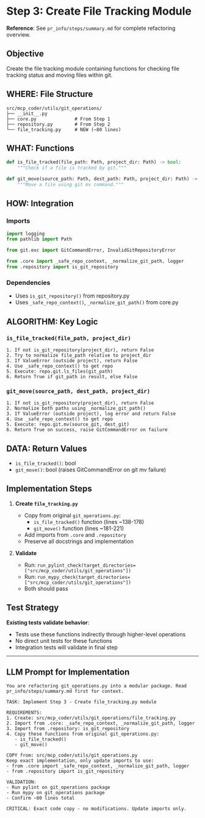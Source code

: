 # Step 3: Create File Tracking Module

**Reference**: See `pr_info/steps/summary.md` for complete refactoring overview.

## Objective
Create the file tracking module containing functions for checking file tracking status and moving files within git.

## WHERE: File Structure
```
src/mcp_coder/utils/git_operations/
├── __init__.py
├── core.py              # From Step 1
├── repository.py        # From Step 2
└── file_tracking.py     # NEW (~80 lines)
```

## WHAT: Functions

```python
def is_file_tracked(file_path: Path, project_dir: Path) -> bool:
    """Check if a file is tracked by git."""

def git_move(source_path: Path, dest_path: Path, project_dir: Path) -> bool:
    """Move a file using git mv command."""
```

## HOW: Integration

### Imports
```python
import logging
from pathlib import Path

from git.exc import GitCommandError, InvalidGitRepositoryError

from .core import _safe_repo_context, _normalize_git_path, logger
from .repository import is_git_repository
```

### Dependencies
- Uses `is_git_repository()` from repository.py
- Uses `_safe_repo_context()`, `_normalize_git_path()` from core.py

## ALGORITHM: Key Logic

### `is_file_tracked(file_path, project_dir)`
```
1. If not is_git_repository(project_dir), return False
2. Try to normalize file_path relative to project_dir
3. If ValueError (outside project), return False
4. Use _safe_repo_context() to get repo
5. Execute: repo.git.ls_files(git_path)
6. Return True if git_path in result, else False
```

### `git_move(source_path, dest_path, project_dir)`
```
1. If not is_git_repository(project_dir), return False
2. Normalize both paths using _normalize_git_path()
3. If ValueError (outside project), log error and return False
4. Use _safe_repo_context() to get repo
5. Execute: repo.git.mv(source_git, dest_git)
6. Return True on success, raise GitCommandError on failure
```

## DATA: Return Values

- `is_file_tracked()`: bool
- `git_move()`: bool (raises GitCommandError on git mv failure)

## Implementation Steps

1. **Create `file_tracking.py`**
   - Copy from original `git_operations.py`:
     - `is_file_tracked()` function (lines ~138-178)
     - `git_move()` function (lines ~181-221)
   - Add imports from `.core` and `.repository`
   - Preserve all docstrings and implementation

2. **Validate**
   - Run: `run_pylint_check(target_directories=["src/mcp_coder/utils/git_operations"])`
   - Run: `run_mypy_check(target_directories=["src/mcp_coder/utils/git_operations"])`
   - Both should pass

## Test Strategy
**Existing tests validate behavior**:
- Tests use these functions indirectly through higher-level operations
- No direct unit tests for these functions
- Integration tests will validate in final step

---

## LLM Prompt for Implementation

```
You are refactoring git_operations.py into a modular package. Read pr_info/steps/summary.md first for context.

TASK: Implement Step 3 - Create file_tracking.py module

REQUIREMENTS:
1. Create: src/mcp_coder/utils/git_operations/file_tracking.py
2. Import from .core: _safe_repo_context, _normalize_git_path, logger
3. Import from .repository: is_git_repository
4. Copy these functions from original git_operations.py:
   - is_file_tracked()
   - git_move()

COPY from: src/mcp_coder/utils/git_operations.py
Keep exact implementation, only update imports to use:
- from .core import _safe_repo_context, _normalize_git_path, logger
- from .repository import is_git_repository

VALIDATION:
- Run pylint on git_operations package
- Run mypy on git_operations package
- Confirm ~80 lines total

CRITICAL: Exact code copy - no modifications. Update imports only.
```
